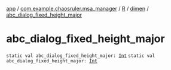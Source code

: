 [app](../../../index.md) / [com.example.chaosruler.msa_manager](../../index.md) / [R](../index.md) / [dimen](index.md) / [abc_dialog_fixed_height_major](.)

# abc_dialog_fixed_height_major

`static val abc_dialog_fixed_height_major: `[`Int`](https://kotlinlang.org/api/latest/jvm/stdlib/kotlin/-int/index.html)
`static val abc_dialog_fixed_height_major: `[`Int`](https://kotlinlang.org/api/latest/jvm/stdlib/kotlin/-int/index.html)